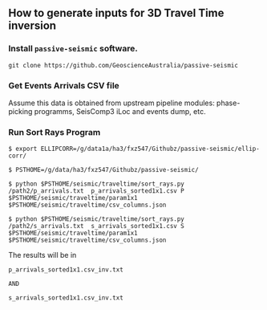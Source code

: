 ## How to generate inputs for 3D Travel Time inversion

### Install `passive-seismic` software.


`git clone https://github.com/GeoscienceAustralia/passive-seismic`


### Get Events Arrivals CSV file
    
Assume this data is obtained from upstream pipeline modules: phase-picking programms, SeisComp3 iLoc and events dump, etc. 


### Run Sort Rays Program

    $ export ELLIPCORR=/g/data1a/ha3/fxz547/Githubz/passive-seismic/ellip-corr/
    
    $ PSTHOME=/g/data/ha3/fxz547/Githubz/passive-seismic/
    
    $ python $PSTHOME/seismic/traveltime/sort_rays.py /path2/p_arrivals.txt  p_arrivals_sorted1x1.csv P $PSTHOME/seismic/traveltime/param1x1 $PSTHOME/seismic/traveltime/csv_columns.json
    
    $ python $PSTHOME/seismic/traveltime/sort_rays.py /path2/s_arrivals.txt  s_arrivals_sorted1x1.csv S $PSTHOME/seismic/traveltime/param1x1 $PSTHOME/seismic/traveltime/csv_columns.json

The results will be in 

    p_arrivals_sorted1x1.csv_inv.txt
    
    AND
    
    s_arrivals_sorted1x1.csv_inv.txt
    